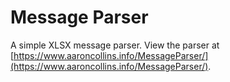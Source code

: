 # Message Parser

A simple XLSX message parser.
View the parser at [https://www.aaroncollins.info/MessageParser/](https://www.aaroncollins.info/MessageParser/).